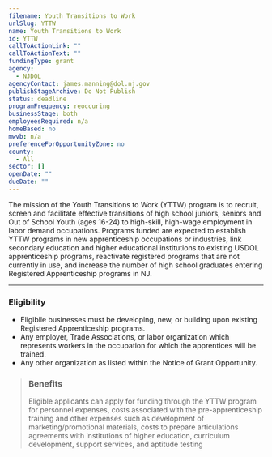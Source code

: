 ```yaml
---
filename: Youth Transitions to Work
urlSlug: YTTW
name: Youth Transitions to Work
id: YTTW
callToActionLink: ""
callToActionText: ""
fundingType: grant
agency:
  - NJDOL
agencyContact: james.manning@dol.nj.gov
publishStageArchive: Do Not Publish
status: deadline
programFrequency: reoccuring
businessStage: both
employeesRequired: n/a
homeBased: no
mwvb: n/a
preferenceForOpportunityZone: no
county:
  - All
sector: []
openDate: ""
dueDate: ""
---
```

The mission of the Youth Transitions to Work (YTTW) program is to recruit, screen and facilitate effective transitions of high school juniors, seniors and Out of School Youth (ages 16-24) to high-skill, high-wage employment in labor demand occupations. Programs funded are expected to establish YTTW programs in new apprenticeship occupations or industries, link secondary education and higher educational institutions to existing USDOL apprenticeship programs, reactivate registered programs that are not currently in use, and increase the number of high school graduates entering Registered Apprenticeship programs in NJ.

- - -

### E﻿ligibility

* Eligibile businesses must be developing, new, or building upon existing Registered Apprenticeship programs.
* Any employer, Trade Associations, or labor organization which represents workers in the occupation for which the apprentices will be trained.
* Any other organization as listed within the Notice of Grant Opportunity.

> ### B﻿enefits
>
> Eligible applicants can apply for funding through the YTTW program for personnel expenses, costs associated with the pre-apprenticeship training and other expenses such as development of marketing/promotional materials, costs to prepare articulations agreements with institutions of higher education, curriculum development, support services, and aptitude testing